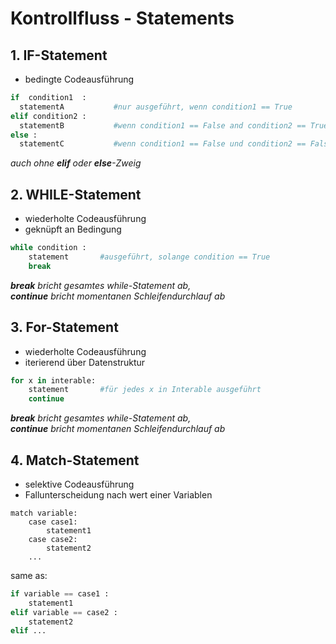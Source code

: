 # Kontrollfluss - Statements

## 1. IF-Statement

+ bedingte Codeausführung

```py
if  condition1  :   
  statementA           #nur ausgeführt, wenn condition1 == True 
elif condition2 :    
  statementB           #wenn condition1 == False and condition2 == True
else :      
  statementC           #wenn condition1 == False und condition2 == False
```

*auch ohne **elif** oder **else**-Zweig*


## 2. WHILE-Statement

+ wiederholte Codeausführung
+ geknüpft an Bedingung

```py
while condition :
    statement       #ausgeführt, solange condition == True
    break
```

****break*** bricht gesamtes while-Statement ab,*  
****continue*** bricht momentanen Schleifendurchlauf ab*


## 3. For-Statement

+ wiederholte Codeausführung
+ iterierend über Datenstruktur

```py
for x in interable:
    statement       #für jedes x in Interable ausgeführt
    continue
```

****break*** bricht gesamtes while-Statement ab,*  
****continue*** bricht momentanen Schleifendurchlauf ab*

## 4. Match-Statement

+ selektive Codeausführung
+ Fallunterscheidung nach wert einer Variablen

```python3
match variable:
    case case1:
        statement1
    case case2:
        statement2
    ...
```

same as:

```py
if variable == case1 :
    statement1
elif variable == case2 :
    statement2
elif ...
```
